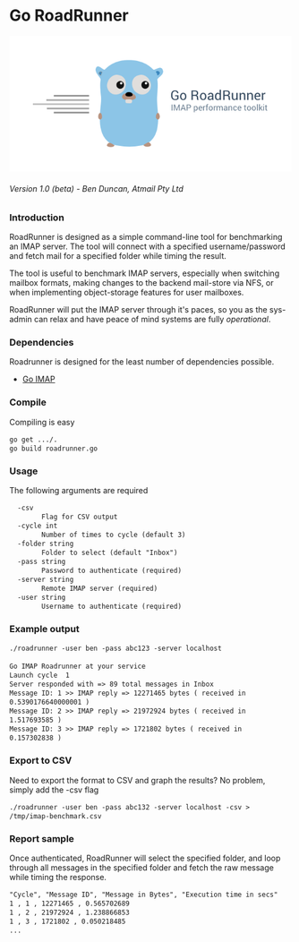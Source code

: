 # Go RoadRunner

![Roadrunner Screenshot](./go-roadrunner.png)

###### Version 1.0 (beta) - Ben Duncan, Atmail Pty Ltd

### Introduction

RoadRunner is designed as a simple command-line tool for benchmarking an IMAP server. The tool will connect with a specified username/password and fetch mail for a specified folder while timing the result.

The tool is useful to benchmark IMAP servers, especially when switching mailbox formats, making changes to the backend mail-store via NFS, or when implementing object-storage features for user mailboxes.

RoadRunner will put the IMAP server through it's paces, so you as the sys-admin can relax and have peace of mind systems are fully *operational*.

### Dependencies

Roadrunner is designed for the least number of dependencies possible.

* [Go IMAP](https://github.com/mxk/go-imap/)  

### Compile

Compiling is easy

```
go get .../.
go build roadrunner.go
```

### Usage

The following arguments are required

```
  -csv
    	Flag for CSV output
  -cycle int
    	Number of times to cycle (default 3)
  -folder string
    	Folder to select (default "Inbox")
  -pass string
    	Password to authenticate (required)
  -server string
    	Remote IMAP server (required)
  -user string
    	Username to authenticate (required)
```

### Example output


```
./roadrunner -user ben -pass abc123 -server localhost

Go IMAP Roadrunner at your service
Launch cycle  1
Server responded with => 89 total messages in Inbox
Message ID: 1 >> IMAP reply => 12271465 bytes ( received in  0.5390176640000001 )
Message ID: 2 >> IMAP reply => 21972924 bytes ( received in  1.517693585 )
Message ID: 3 >> IMAP reply => 1721802 bytes ( received in  0.157302838 )

```

### Export to CSV

Need to export the format to CSV and graph the results? No problem, simply add the -csv flag

```
./roadrunner -user ben -pass abc132 -server localhost -csv > /tmp/imap-benchmark.csv

```

### Report sample

Once authenticated, RoadRunner will select the specified folder, and loop through all messages in the specified folder and fetch the raw message while timing the response.

```
"Cycle", "Message ID", "Message in Bytes", "Execution time in secs"
1 , 1 , 12271465 , 0.565702689
1 , 2 , 21972924 , 1.238866853
1 , 3 , 1721802 , 0.050218485
...
```
